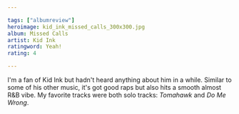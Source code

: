 ```yaml
---

tags: ["albumreview"]
heroimage: kid_ink_missed_calls_300x300.jpg
album: Missed Calls
artist: Kid Ink
ratingword: Yeah!
rating: 4

---
```


I'm a fan of Kid Ink but hadn't heard anything about him in a while. Similar to some of his other music, it's got good raps but also hits a smooth almost R&amp;B vibe. My favorite tracks were both solo tracks: *Tomahawk* and *Do Me Wrong*.
